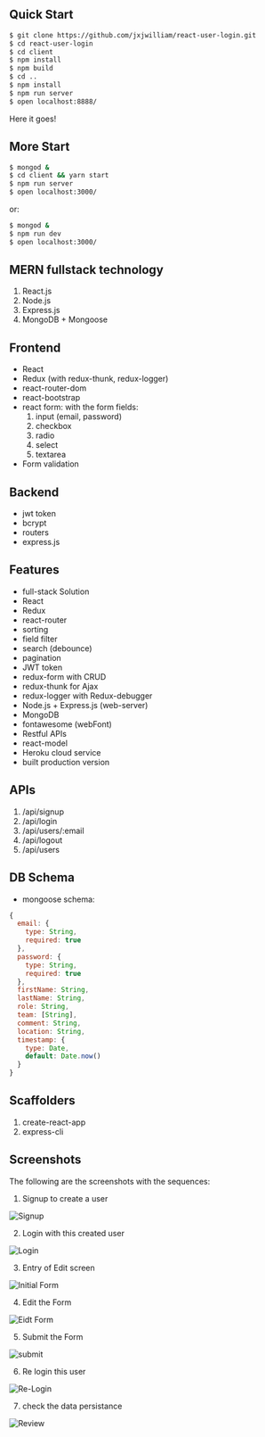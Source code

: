 Quick Start
------------

```bash
$ git clone https://github.com/jxjwilliam/react-user-login.git
$ cd react-user-login
$ cd client
$ npm install
$ npm build
$ cd ..
$ npm install
$ npm run server
$ open localhost:8888/
```

Here it goes!

More Start
----------

```bash
$ mongod &
$ cd client && yarn start
$ npm run server
$ open localhost:3000/
```

or:
```bash
$ mongod &
$ npm run dev
$ open localhost:3000/
```

MERN fullstack technology
--------------------------

1. React.js
1. Node.js
1. Express.js
1. MongoDB + Mongoose


Frontend
---------

- React
- Redux (with redux-thunk, redux-logger)
- react-router-dom
- react-bootstrap
- react form: with the form fields:
  1. input (email, password)
  1. checkbox
  1. radio
  1. select
  1. textarea
- Form validation

Backend
---------

- jwt token
- bcrypt
- routers
- express.js

Features
---------

- full-stack Solution 
- React
- Redux
- react-router
- sorting
- field filter
- search (debounce)
- pagination
- JWT token
- redux-form with CRUD
- redux-thunk for Ajax
- redux-logger with Redux-debugger
- Node.js + Express.js (web-server)
- MongoDB
- fontawesome (webFont)
- Restful APIs
- react-model
- Heroku cloud service
- built production version


APIs
----

1. /api/signup
1. /api/login
1. /api/users/:email
1. /api/logout
1. /api/users


DB Schema
-----------

- mongoose schema:

```javascript
{
  email: {
    type: String,
    required: true
  },
  password: {
    type: String,
    required: true
  },
  firstName: String,
  lastName: String,
  role: String,
  team: [String],
  comment: String,
  location: String,
  timestamp: {
    type: Date,
    default: Date.now()
  }
}
```

Scaffolders
------------

1. create-react-app
1. express-cli

Screenshots
------------

The following are the screenshots with the sequences:

1. Signup to create a user

![Signup](./imgs/1.png)

2. Login with this created user

![Login](./imgs/2.png)

3. Entry of Edit screen

![Initial Form](./imgs/3.png)

4. Edit the Form

![Eidt Form](./imgs/4.png)

5. Submit the Form

![submit](./imgs/5.png)

6. Re login this user

![Re-Login](./imgs/6.png)

7. check the data persistance

![Review](./imgs/7.png)

